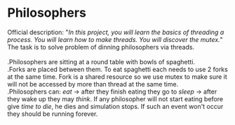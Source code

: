 # Philosophers

Official description:
"_In this project, you will learn the basics of threading a process. You will learn how to make threads. You will discover the mutex._"
<br>
The task is to solve problem of dinning philosophers via threads. 
<br>
<br>  .Philosophers are sitting at a round table with bowls of spaghetti. 
<br>  .Forks are placed between them. To eat spaghetti each needs to use 2 forks at the same time. Fork is a shared resource so we use mutex to make sure it will not be accessed by more than thread at the same time.
<br>  .Philosophers can: _eat_ -> after they finish eating they go to _sleep_ -> after they wake up they may _think_. If any philosopher will not start eating before give _time to die_, he dies and simulation stops. If such an event won't occur they should be running forever.
